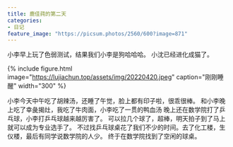```yaml
---
title: 鹿佳莼的第二天
categories:
- 日记
feature_image: "https://picsum.photos/2560/600?image=871"
---
```


小李早上玩了色弱测试，结果我们小李是狗哈哈哈。
小沈已经进化成猫了。

{% include figure.html image="https://lujiachun.top/assets/img/20220420.jpeg" caption="刚刚睡醒" width="300" %}

小李今天中午吃了胡辣汤，还睡了午觉，脸上都有印子啦，很乖很棒。
和小李晚上吃了幸彘揭灶，我吃了牛肉面，小李吃了一贯的鸭血汤
晚上还在数学院打了乒乓球，小李打乒乓球越来越厉害了。
可以拉几个球了，超棒，明天拍子到了马上就可以成为专业选手了。
不过找乒乓球桌花了我们不少的时间。去了化工楼，生仪楼，最后有同学说数学院的人少。
终于在数学院找到了空闲的球桌。


